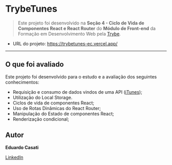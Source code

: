 # TrybeTunes

> Este projeto foi desenvolvido na **Seção 4 - Ciclo de Vida de Componentes React e React Router** do **Módulo de Front-end** da Formação em Desenvolvimento Web pela <a href="https://www.betrybe.com/">Trybe</a>.

- URL do projeto: <a href="https://trybetunes-ec.vercel.app/" target="_blank">https://trybetunes-ec.vercel.app/</a>

---

## O que foi avaliado

Este projeto foi desenvolvido para o estudo e a avaliação dos seguintes conhecimentos:

- Requisição e consumo de dados vindos de uma API (<a href="https://developer.apple.com/library/archive/documentation/AudioVideo/Conceptual/iTuneSearchAPI/index.html" target="_blank">iTunes</a>);
- Utilização do Local Storage.
- Ciclos de vida de componentes React;
- Uso de Rotas Dinâmicas do React Router;
- Manipulação do Estado de componentes React;
- Renderização condicional;

## Autor

**Eduardo Casati**

<a href="https://www.linkedin.com/in/eduardo-casati/" target="_blank">LinkedIn</a>
